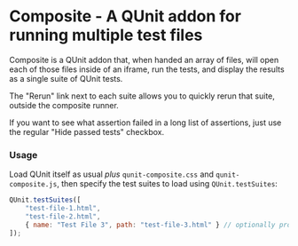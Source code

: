 Composite - A QUnit addon for running multiple test files
================================

Composite is a QUnit addon that, when handed an array of files, will
open each of those files inside of an iframe, run the tests, and
display the results as a single suite of QUnit tests.

The "Rerun" link next to each suite allows you to quickly rerun that suite,
outside the composite runner.

If you want to see what assertion failed in a long list of assertions,
just use the regular "Hide passed tests" checkbox.

### Usage ###

Load QUnit itself as usual _plus_ `qunit-composite.css` and `qunit-composite.js`,
then specify the test suites to load using `QUnit.testSuites`:

```js
QUnit.testSuites([
    "test-file-1.html",
    "test-file-2.html",
    { name: "Test File 3", path: "test-file-3.html" } // optionally provide a name and path
]);
```
